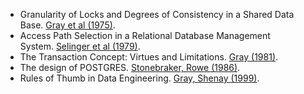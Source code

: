 - Granularity of Locks and Degrees of Consistency in a Shared Data Base. [Gray et al (1975)](https://www.cs.cmu.edu/~natassa/courses/15-721/papers/GrayLocks.pdf).
- Access Path Selection in a Relational Database Management System. [Selinger et al (1979)](https://courses.cs.duke.edu/compsci516/cps216/spring03/papers/selinger-etal-1979.pdf).
- The Transaction Concept: Virtues and Limitations. [Gray (1981)](https://jimgray.azurewebsites.net/papers/theTransactionConcept.pdf).
- The design of POSTGRES. [Stonebraker, Rowe (1986)](https://dl.acm.org/doi/pdf/10.1145/16856.16888).
- Rules of Thumb in Data Engineering. [Gray, Shenay (1999)](http://research.microsoft.com/en-us/um/people/gray/papers/ms_tr_99_100_rules_of_thumb_in_data_engineering.pdf).